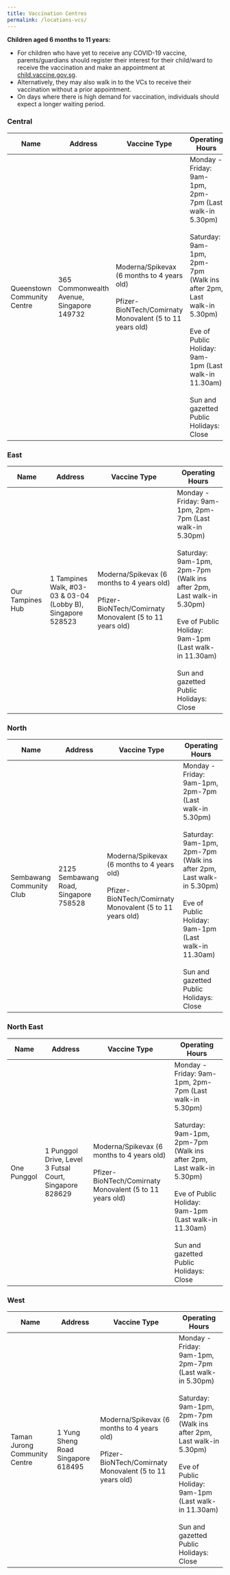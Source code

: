```yaml
---
title: Vaccination Centres
permalink: /locations-vcs/
---
```

**Children aged 6 months to 11 years:**
* For children who have yet to receive any COVID-19 vaccine, parents/guardians should register their interest for their child/ward to receive the vaccination and make an appointment at [child.vaccine.gov.sg](https://child.vaccine.gov.sg).
* Alternatively, they may also walk in to the VCs to receive their vaccination without a prior appointment.
* On days where there is high demand for vaccination, individuals should expect a longer waiting period.

### **Central**
<table>
  <thead>
    <tr>
      <th>Name</th>
      <th>Address</th>
			<th>Vaccine Type</th>
			<th>Operating Hours</th>
    </tr>
  </thead>
  <tbody>	
    <tr>
      <td>Queenstown
Community Centre </td>
      <td>365 Commonwealth Avenue, Singapore
149732</td>
			<td>Moderna/Spikevax (6
months to 4 years old)<br><br>
Pfizer-
BioNTech/Comirnaty Monovalent
(5 to 11 years old)</td>
			<td>Monday - Friday: 9am-1pm, 2pm-7pm (Last walk-in 5.30pm)<br><br>Saturday: 9am-1pm, 2pm-7pm (Walk ins after 2pm, Last walk-in 5.30pm)<br><br>Eve of Public Holiday: 9am-1pm (Last walk-in 11.30am)<br><br>Sun and gazetted Public Holidays: Close</td>
    </tr>		
	</tbody>
</table>

### **East**
<table>
  <thead>
    <tr>
      <th>Name</th>
      <th>Address</th>
			<th>Vaccine Type</th>
			<th>Operating Hours</th>
    </tr>
  </thead>
  <tbody>	
    <tr>
      <td>Our Tampines Hub</td>
      <td>1 Tampines Walk, #03-03 & 03-04
(Lobby B), Singapore 528523</td>
			<td>Moderna/Spikevax (6
months to 4 years old)<br><br>
Pfizer-BioNTech/Comirnaty Monovalent (5 to 11 years old)</td>
			<td>Monday - Friday: 9am-1pm, 2pm-7pm (Last walk-in 5.30pm)<br><br>Saturday: 9am-1pm, 2pm-7pm (Walk ins after 2pm, Last walk-in 5.30pm)<br><br>Eve of Public Holiday: 9am-1pm (Last walk-in 11.30am)<br><br>Sun and gazetted Public Holidays: Close</td>
    </tr>
	</tbody>
</table>

### **North**
<table>
  <thead>
    <tr>
      <th>Name</th>
      <th>Address</th>
			<th>Vaccine Type</th>
			<th>Operating Hours</th>
    </tr>
  </thead>
  <tbody>	
    <tr>
      <td>Sembawang Community Club</td>
      <td>2125 Sembawang Road, Singapore
758528</td>
			<td>Moderna/Spikevax (6
months to 4 years old)<br><br>
Pfizer-BioNTech/Comirnaty Monovalent (5 to 11 years old)</td>
			<td>Monday - Friday: 9am-1pm, 2pm-7pm (Last walk-in 5.30pm)<br><br>Saturday: 9am-1pm, 2pm-7pm (Walk ins after 2pm, Last walk-in 5.30pm)<br><br>Eve of Public Holiday: 9am-1pm (Last walk-in 11.30am)<br><br>Sun and gazetted Public Holidays: Close</td>
    </tr>
	</tbody>
</table>

### **North East**
<table>
  <thead>
    <tr>
      <th>Name</th>
      <th>Address</th>
			<th>Vaccine Type</th>
			<th>Operating Hours</th>
    </tr>
  </thead>
  <tbody>	
    <tr>
      <td>One Punggol</td>
      <td>1 Punggol Drive, Level 3 Futsal Court,
Singapore 828629</td>
			<td>Moderna/Spikevax (6 months to 4 years old)<br><br>
Pfizer- BioNTech/Comirnaty Monovalent (5 to 11 years old)</td>
<td>Monday - Friday: 9am-1pm, 2pm-7pm (Last walk-in 5.30pm)<br><br>Saturday: 9am-1pm, 2pm-7pm (Walk ins after 2pm, Last walk-in 5.30pm)<br><br>Eve of Public Holiday: 9am-1pm (Last walk-in 11.30am)<br><br>Sun and gazetted Public Holidays: Close</td>		
   </tr>
	</tbody>
</table>

### **West**
<table>
  <thead>
    <tr>
      <th>Name</th>
      <th>Address</th>
			<th>Vaccine Type</th>
			<th>Operating Hours</th>
    </tr>
  </thead>
  <tbody>	
			 <tr>
      <td>Taman Jurong Community Centre</td>
      <td>1 Yung Sheng Road Singapore 618495</td>
			<td>Moderna/Spikevax (6 months to 4 years old)<br><br>Pfizer- BioNTech/Comirnaty Monovalent (5 to 11 years old)
				 </td>
			<td>Monday - Friday: 9am-1pm, 2pm-7pm (Last walk-in 5.30pm)<br><br>Saturday: 9am-1pm, 2pm-7pm (Walk ins after 2pm, Last walk-in 5.30pm)<br><br>Eve of Public Holiday: 9am-1pm (Last walk-in 11.30am)<br><br>Sun and gazetted Public Holidays: Close</td>
				    </tr>
	</tbody>
</table>